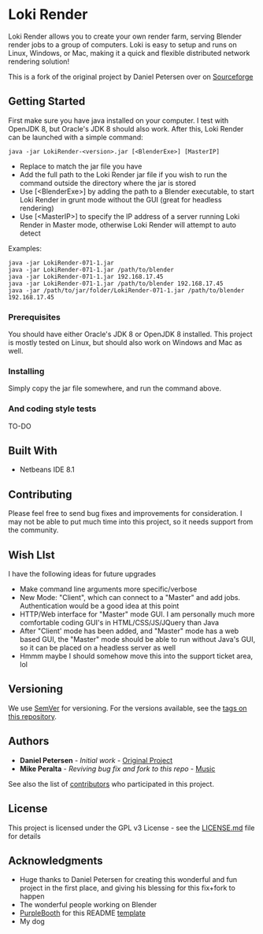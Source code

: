# Loki Render

Loki Render allows you to create your own render farm, serving Blender render jobs to a group of computers. Loki is easy to setup and runs on Linux, Windows, or Mac, making it a quick and flexible distributed network rendering solution!

This is a fork of the original project by Daniel Petersen over on [Sourceforge](https://sourceforge.net/projects/loki-render/) 

## Getting Started

First make sure you have java installed on your computer. I test with OpenJDK 8, but Oracle's JDK 8 should also work. After this, Loki Render can be launched with a simple command:

```
java -jar LokiRender-<version>.jar [<BlenderExe>] [MasterIP]
```

* Replace <version> to match the jar file you have
* Add the full path to the Loki Render jar file if you wish to run the command outside the directory where the jar is stored
* Use [\<BlenderExe\>] by adding the path to a Blender executable, to start Loki Render in grunt mode without the GUI (great for headless rendering)
* Use [\<MasterIP\>] to specify the IP address of a server running Loki Render in Master mode, otherwise Loki Render will attempt to auto detect

Examples:
```
java -jar LokiRender-071-1.jar
java -jar LokiRender-071-1.jar /path/to/blender
java -jar LokiRender-071-1.jar 192.168.17.45
java -jar LokiRender-071-1.jar /path/to/blender 192.168.17.45
java -jar /path/to/jar/folder/LokiRender-071-1.jar /path/to/blender 192.168.17.45
```

### Prerequisites

You should have either Oracle's JDK 8 or OpenJDK 8 installed. This project is mostly tested on Linux, but should also work on Windows and Mac as well.

### Installing

Simply copy the jar file somewhere, and run the command above.

### And coding style tests

TO-DO

## Built With

* Netbeans IDE 8.1

## Contributing

Please feel free to send bug fixes and improvements for consideration. I may not be able to put much time into this project, so it needs support from the community.

## Wish LIst

I have the following ideas for future upgrades

* Make command line arguments more specific/verbose
* New Mode: "Client", which can connect to a "Master" and add jobs. Authentication would be a good idea at this point
* HTTP/Web interface for "Master" mode GUI. I am personally much more comfortable coding GUI's in HTML/CSS/JS/JQuery than Java
* After "Client' mode has been added, and "Master" mode has a web based GUI, the "Master" mode should be able to run without Java's GUI, so it can be placed on a headless server as well
* Hmmm maybe I should somehow move this into the support ticket area, lol

## Versioning

We use [SemVer](http://semver.org/) for versioning. For the versions available, see the [tags on this repository](https://github.com/mikeperalta1/loki-render/tags). 

## Authors

* **Daniel Petersen** - *Initial work* - [Original Project](https://sourceforge.net/projects/loki-render/)
* **Mike Peralta** - *Reviving bug fix and fork to this repo* - [Music](http://MikePeralta.com/)

See also the list of [contributors](https://github.com/mikeperalta1/loki-render/contributors) who participated in this project.

## License

This project is licensed under the GPL v3 License - see the [LICENSE.md](LICENSE.md) file for details

## Acknowledgments

* Huge thanks to Daniel Petersen for creating this wonderful and fun project in the first place, and giving his blessing for this fix+fork to happen
* The wonderful people working on Blender
* [PurpleBooth](https://gist.github.com/PurpleBooth/) for this README [template](https://gist.github.com/PurpleBooth/109311bb0361f32d87a2)
* My dog



